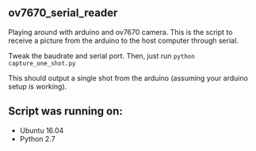 ## ov7670_serial_reader
Playing around with arduino and ov7670 camera. This is the script to receive a picture from the arduino to the host computer through serial.

Tweak the baudrate and serial port. Then, just run `python capture_one_shot.py`

This should output a single shot from the arduino (assuming your arduino setup is working).

## Script was running on:
* Ubuntu 16.04
* Python 2.7
